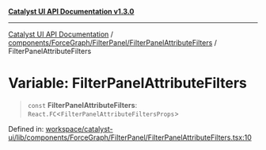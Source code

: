 [**Catalyst UI API Documentation v1.3.0**](../../../../../README.md)

---

[Catalyst UI API Documentation](../../../../../README.md) / [components/ForceGraph/FilterPanel/FilterPanelAttributeFilters](../README.md) / FilterPanelAttributeFilters

# Variable: FilterPanelAttributeFilters

> `const` **FilterPanelAttributeFilters**: `React.FC`\<`FilterPanelAttributeFiltersProps`\>

Defined in: [workspace/catalyst-ui/lib/components/ForceGraph/FilterPanel/FilterPanelAttributeFilters.tsx:10](https://github.com/TheBranchDriftCatalyst/catalyst-ui/blob/main/lib/components/ForceGraph/FilterPanel/FilterPanelAttributeFilters.tsx#L10)
